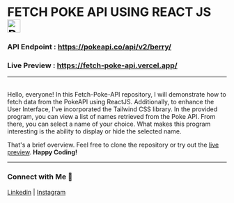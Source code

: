 # FETCH POKE API USING REACT JS <img src="https://upload.wikimedia.org/wikipedia/commons/thumb/a/a7/React-icon.svg/640px-React-icon.svg.png" alt="ReactJS" width="30">

### API Endpoint : https://pokeapi.co/api/v2/berry/
### Live Preview : https://fetch-poke-api.vercel.app/

<hr>
<br>
Hello, everyone! In this Fetch-Poke-API repository, I will demonstrate how to fetch data from the PokeAPI using ReactJS. Additionally, to enhance the User Interface, I've incorporated the Tailwind CSS library. In the provided program, you can view a list of names retrieved from the Poke API. From there, you can select a name of your choice. What makes this program interesting is the ability to display or hide the selected name.

That's a brief overview. Feel free to clone the repository or try out the [live preview](https://fetch-poke-api.vercel.app/
). <b>Happy Coding!</b>

<hr>
<h3>Connect with Me 🤝</h3>

[Linkedin](https://www.linkedin.com/in/hanif-abdillah-7a5aa02b7/) | [Instagram](https://instagram.com/hanif.ab_)
